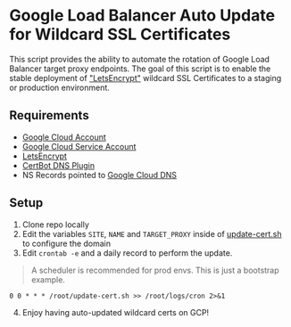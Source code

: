 Google Load Balancer Auto Update for Wildcard SSL Certificates
=====================

This script provides the ability to automate the rotation of Google Load Balancer target proxy endpoints. The goal of this script is to enable the stable deployment of ["LetsEncrypt"](https://letsencrypt.org) wildcard SSL Certificates to a staging or production environment.

Requirements
----
* [Google Cloud Account](https://cloud.google.com)
* [Google Cloud Service Account](https://cloud.google.com/iam/docs/creating-managing-service-accounts)
* [LetsEncrypt](https://letsencrypt.org)
* [CertBot DNS Plugin](https://certbot-dns-google.readthedocs.io)
* NS Records pointed to [Google Cloud DNS](https://cloud.google.com/dns/docs/migrating)

Setup
----
1. Clone repo locally
2. Edit the variables `SITE`, `NAME` and `TARGET_PROXY` inside of [update-cert.sh](update-cert.sh#7-9) to configure the domain
3. Edit `crontab -e` and a daily record to perform the update.
> A scheduler is recommended for prod envs. This is just a bootstrap example.
```
0 0 * * * /root/update-cert.sh >> /root/logs/cron 2>&1
```
4. Enjoy having auto-updated wildcard certs on GCP!
